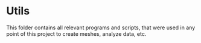 # Utils

This folder contains all relevant programs and scripts, that were used in any point of this project to create meshes, analyze data, etc.
